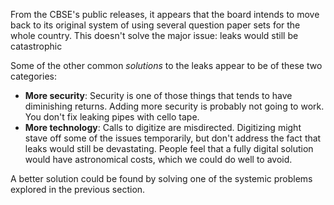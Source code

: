 From the CBSE's public releases, it appears that the board intends to move back to its original system of using several question paper sets for the whole country. This doesn't solve the major issue: leaks would still be catastrophic

Some of the other common *solutions* to the leaks appear to be of these two categories:

* **More security**: Security is one of those things that tends to have diminishing returns. Adding more security is probably not going to work. You don't fix leaking pipes with cello tape.
* **More technology**: Calls to digitize are misdirected. Digitizing might stave off some of the issues temporarily, but don't address the fact that leaks would still be devastating. People feel that a fully digital solution would have astronomical costs, which we could do well to avoid.


A better solution could be found by solving one of the systemic problems explored in the previous section.
